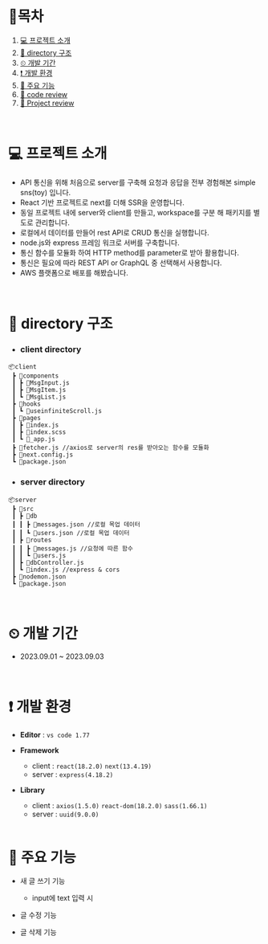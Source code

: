 # 🎇목차

1. [💻 프로젝트 소개](#-프로젝트-소개)
2. [📁 directory 구조](#-directory-구조)
3. [⏲ 개발 기간](#-개발-기간)
4. [❗ 개발 환경](#-개발-환경)
5. [📌 주요 기능](#-주요-기능)
6. [🧾 code review](#-code-review)
8. [📢 Project review](#-project-review)

<br>

# 💻 프로젝트 소개

- API 통신을 위해 처음으로 server를 구축해 요청과 응답을 전부 경험해본 simple sns(toy) 입니다.
- React 기반 프로젝트로 next를 더해 SSR을 운영합니다.
- 동일 프로젝트 내에 server와 client를 만들고, workspace를 구분 해 패키지를 별도로 관리합니다.
- 로컬에서 데이터를 만들어 rest API로 CRUD 통신을 실행합니다.
- node.js와 express 프레임 워크로 서버를 구축합니다.
- 통신 함수를 모듈화 하여 HTTP method를 parameter로 받아 활용합니다.
- 통신은 필요에 따라 REST API or GraphQL 중 선택해서 사용합니다.
- AWS 플랫폼으로 배포를 해봤습니다.

<br>

# 📁 directory 구조

- ### client directory

```
📦client
 ┣ 📂components
 ┃ ┣ 📜MsgInput.js
 ┃ ┣ 📜MsgItem.js
 ┃ ┗ 📜MsgList.js
 ┣ 📂hooks
 ┃ ┗ 📜useinfiniteScroll.js
 ┣ 📂pages
 ┃ ┣ 📜index.js
 ┃ ┣ 📜index.scss
 ┃ ┗ 📜_app.js
 ┣ 📜fetcher.js //axios로 server의 res를 받아오는 함수를 모듈화
 ┣ 📜next.config.js
 ┗ 📜package.json
```

- ### server directory

```
📦server
 ┣ 📂src
 ┃ ┣ 📂db
 ┃ ┃ ┣ 📜messages.json //로컬 목업 데이터
 ┃ ┃ ┗ 📜users.json //로컬 목업 데이터
 ┃ ┣ 📂routes
 ┃ ┃ ┣ 📜messages.js //요청에 따른 함수
 ┃ ┃ ┗ 📜users.js
 ┃ ┣ 📜dbController.js
 ┃ ┗ 📜index.js //express & cors
 ┣ 📜nodemon.json
 ┗ 📜package.json
```

<br>

# ⏲ 개발 기간

- 2023.09.01 ~ 2023.09.03

<br>

# ❗ 개발 환경

- **Editor** : `vs code 1.77`
- **Framework**
  - client : `react(18.2.0)` `next(13.4.19)`
  - server : `express(4.18.2)`
- **Library**

  - client : `axios(1.5.0)` `react-dom(18.2.0)` `sass(1.66.1)`
  - server : `uuid(9.0.0)`

  <br>

# 📌 주요 기능

- 새 글 쓰기 기능

  - input에 text 입력 시

- 글 수정 기능

- 글 삭제 기능
